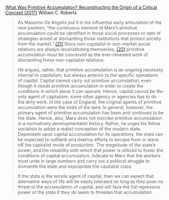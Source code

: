 [What Was Primitive Accumulation? Reconstructing the Origin of a Critical Concept (2017)](https://redsails.org/what-was-primitive-accumulation/)
William C. Roberts


>As Massimo De Angelis put it in his influential early articulation of the new position, “the continuous element of Marx’s primitive accumulation could be identified in those social processes or sets of strategies aimed at dismantling those institutions that protect society from the market.” [[21]](https://redsails.org/what-was-primitive-accumulation/#fn:inline17) Since non-capitalist or non-market social relations are always reconstituting themselves, [[22]](https://redsails.org/what-was-primitive-accumulation/#fn:5) primitive accumulation must be conceived as the ever-renewed work of dismantling these non-capitalist relations.

>He argues, rather, that primitive accumulation is an ongoing necessity internal to _capitalism_, but always anterior to the specific operations of _capital_. Capital cannot carry out primitive accumulation, even though it needs primitive accumulation in order to create the conditions in which alone it can operate. Hence, capital cannot be the only agent of capitalism; some other agency or agencies has to do the dirty work. In the case of England, the original agents of primitive accumulation were the lords of the land. In general, however, the primary agent of primitive accumulation has been and continues to be the state. Hence, also, Marx does not inscribe primitive accumulation in a normatively developmentalist history. Rather, he urges his fellow socialists to adopt a realist conception of the modern state. Dependent upon capital accumulation for its operations, the state can be expected to outflank and destroy efforts to escape from or stave off the capitalist mode of production. The magnitude of the state’s power, and the reliability with which that power is utilized to foster the conditions of capital accumulation, indicate to Marx that the workers must unite in large numbers and carry out a political struggle to dismantle the state and expropriate the capitalist class.

>If the state is the servile agent of capital, then we can expect that alternative ways of life will be easily tolerated so long as they pose no threat to the accumulation of capital, and will face the full repressive power of the state if they do seem to threaten that accumulation.